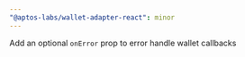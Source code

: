 ```yaml
---
"@aptos-labs/wallet-adapter-react": minor
---
```


Add an optional `onError` prop to error handle wallet callbacks
